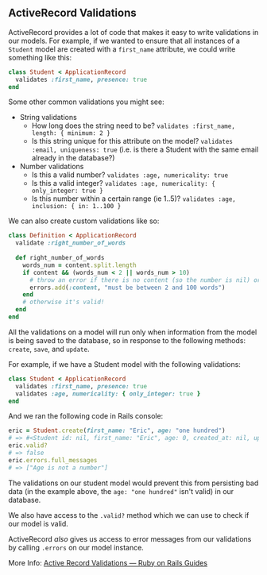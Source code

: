 ## ActiveRecord Validations

ActiveRecord provides a lot of code that makes it easy to write validations in our models. For example, if we wanted to ensure that all instances of a `Student` model are created with a `first_name` attribute, we could write something like this:

```rb
class Student < ApplicationRecord
  validates :first_name, presence: true
end
```

Some other common validations you might see:

- String validations
  - How long does the string need to be? `validates :first_name, length: { minimum: 2 }`
  - Is this string unique for this attribute on the model? `validates :email, uniqueness: true`  (i.e. is there a Student with the same email already in the database?)
- Number validations
  - Is this a valid number? `validates :age, numericality: true`
  - Is this a valid integer? `validates :age, numericality: { only_integer: true }`
  - Is this number within a certain range (ie 1..5)? `validates :age, inclusion: { in: 1..100 }`

We can also create custom validations like so:

```rb
class Definition < ApplicationRecord
  validate :right_number_of_words
  
  def right_number_of_words
    words_num = content.split.length
    if content && (words_num < 2 || words_num > 10)
      # throw an error if there is no content (so the number is nil) or if the length is too long/short
      errors.add(:content, "must be between 2 and 100 words")
    end
    # otherwise it's valid!
  end
end
```

All the validations on a model will run only when information from the model is being saved to the database, so in response to the following methods: `create`, `save`, and `update`.

For example, if we have a Student model with the following validations:

```rb
class Student < ApplicationRecord
  validates :first_name, presence: true
  validates :age, numericality: { only_integer: true } 
end
```

And we ran the following code in Rails console:

```rb
eric = Student.create(first_name: "Eric", age: "one hundred")
# => #<Student id: nil, first_name: "Eric", age: 0, created_at: nil, updated_at: nil>
eric.valid?
# => false
eric.errors.full_messages
# => ["Age is not a number"]
```

The validations on our student model would prevent this from persisting bad data (in the example above, the `age: "one hundred"` isn't valid) in our database. 

We also have access to the `.valid?` method which we can use to check if our model is valid.

ActiveRecord *also* gives us access to error messages from our validations by calling `.errors` on our model instance. 

More Info: [Active Record Validations — Ruby on Rails Guides](https://guides.rubyonrails.org/active_record_validations.html)